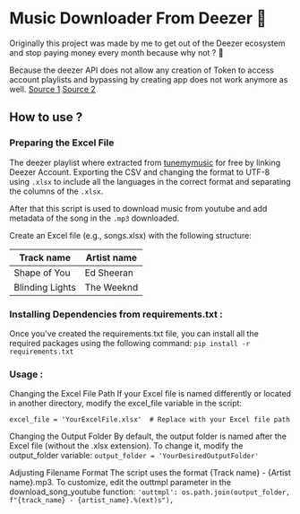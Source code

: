 # Music Downloader From Deezer 🐀


Originally this project was made by me to get out of the Deezer ecosystem and stop paying money every month because why not ? 🐀

Because the deezer API does not allow any creation of Token to access account playlists and bypassing by creating app does not work anymore as well.
[Source 1](https://www.reddit.com/r/deezer/comments/1bizi0k/i_cant_get_api_key_for_some_reason/)
[Source 2](https://developers.deezer.com/api/search)

## How to use ?

### Preparing the Excel File

The deezer playlist where extracted from [tunemymusic](https://www.tunemymusic.com/) for free by linking Deezer Account.
Exporting the CSV and changing the format to UTF-8 using ```.xlsx``` to include all the languages in the correct format and separating the columns of the ```.xlsx```.

After that this script is used to download music from youtube and add metadata of the song in the ```.mp3``` downloaded.

Create an Excel file (e.g., songs.xlsx) with the following structure:

| Track name |	Artist name |
| ------------- | ------------- |
| Shape of You |	Ed Sheeran |
| Blinding Lights |	The Weeknd |


### Installing Dependencies from requirements.txt :
Once you've created the requirements.txt file, you can install all the required packages using the following command:
```pip install -r requirements.txt```

### Usage :

Changing the Excel File Path If your Excel file is named differently or located in another directory, modify the excel_file variable in the script:

```excel_file = 'YourExcelFile.xlsx'  # Replace with your Excel file path```

Changing the Output Folder By default, the output folder is named after the Excel file (without the .xlsx extension). To change it, modify the output_folder variable:
```output_folder = 'YourDesiredOutputFolder'```

Adjusting Filename Format The script uses the format {Track name} - {Artist name}.mp3. To customize, edit the outtmpl parameter in the download_song_youtube function:
```'outtmpl': os.path.join(output_folder, f"{track_name} - {artist_name}.%(ext)s"),```
